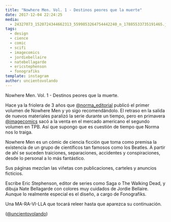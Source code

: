 ```yaml
---
title: "Nowhere Men. Vol. 1 - Destinos peores que la muerte"
date: 2017-12-04 22:24:25
media: 
  - 24327073_1520724344662313_5599853264754442240_n_17885533735191465.jpg
tags: 
  - design
  - cience
  - comic
  - scifi
  - imagecomics
  - jordiebellaire
  - natebellagarde
  - ericstephenson
  - fonografiks
template: instagram
author: uncientovolando
---
```


Nowhere Men. Vol. 1 - Destinos peores que la muerte.


Hace ya la friolera de 3 años que [@norma_editorial](https://instagram.com/norma_editorial) publicó el primer volumen de Nowhere Men y yo sigo recomendándolo. El retraso en la salida de nuevos materiales paralizó la serie durante un tiempo, pero en primavera [@imagecomics](https://instagram.com/imagecomics) sacó a la venta en el mercado americano el segundo volumen en TPB. Así que supongo que es cuestión de tiempo que Norma nos lo traiga.


Nowhere Men es un cómic de ciencia ficción que toma como premisa la existencia de un grupo de científicos tan famosos como los Beatles. A partir de ahí se suceden traiciones, separaciones, accidentes y conspiraciones, desde lo personal a lo más fantástico.


Sus páginas mezclan las viñetas con publicaciones, carteles y anuncios ficticios.


Escribe Eric Stephenson, editor de series como Saga o The Walking Dead,  y dibuja Nate Bellagarde con colores muy cuidados de Jordie Bellaire. Aunque lo realmente especial es el diseño, a cargo de Fonografiks.


Una MA-RA-VI-LLA que tocará releer hasta que aparezca su continuación.


([@uncientovolando](https://instagram.com/uncientovolando))







